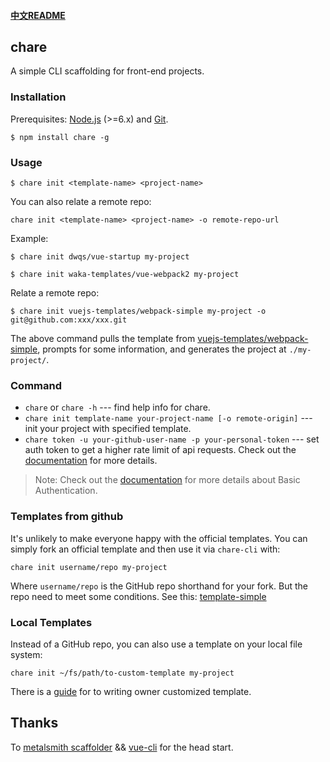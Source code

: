 #### [中文README](https://github.com/dwqs/chare/blob/master/README_zh.md)

## chare
A simple CLI scaffolding for front-end projects.

### Installation
Prerequisites: [Node.js](https://nodejs.org/en/) (>=6.x) and [Git](https://git-scm.com/).

```
$ npm install chare -g
```

### Usage
```
$ chare init <template-name> <project-name>
```

You can also relate a remote repo: 

```
chare init <template-name> <project-name> -o remote-repo-url
```

Example:

```
$ chare init dwqs/vue-startup my-project

$ chare init waka-templates/vue-webpack2 my-project
```

Relate a remote repo:

```
$ chare init vuejs-templates/webpack-simple my-project -o git@github.com:xxx/xxx.git
```

The above command pulls the template from [vuejs-templates/webpack-simple](https://github.com/vuejs-templates/webpack-simple), prompts for some information, and generates the project at `./my-project/`.


### Command

* `chare` or `chare -h` --- find help info for chare.
* `chare init template-name your-project-name [-o remote-origin]` --- init your project with specified template.
* `chare token -u your-github-user-name -p your-personal-token` --- set auth token to get a higher rate limit of api requests. Check out the [documentation](https://developer.github.com/v3/#rate-limiting) for more details.

>Note: Check out the [documentation](https://developer.github.com/v3/auth/#basic-authentication) for more details about Basic Authentication.

### Templates from github
It's unlikely to make everyone happy with the official templates. You can simply fork an official template and then use it via `chare-cli` with:

```
chare init username/repo my-project
```

Where `username/repo` is the GitHub repo shorthand for your fork. But the repo need to meet some conditions. See this: [template-simple](https://github.com/dwqs/template-simple/blob/master/README_en.md)

### Local Templates

Instead of a GitHub repo, you can also use a template on your local file system:

```
chare init ~/fs/path/to-custom-template my-project
```

There is a [guide](https://github.com/dwqs/template-simple/blob/master/README_en.md) for to writing owner customized template.

## Thanks
To [metalsmith scaffolder](https://github.com/metalsmith/metalsmith/blob/master/examples/project-scaffolder) && [vue-cli](https://github.com/vuejs/vue-cli) for the head start.
